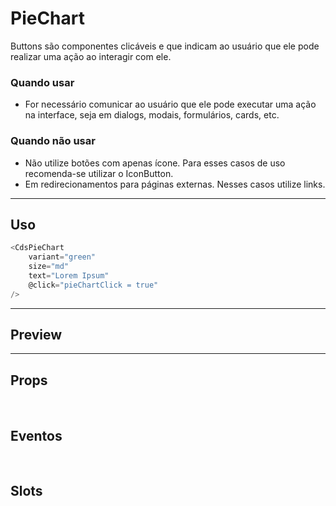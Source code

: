 # PieChart

Buttons são componentes clicáveis e que indicam ao usuário que ele pode realizar uma ação ao interagir com ele.

### Quando usar

- For necessário comunicar ao usuário que ele pode executar uma ação na interface,
  seja em dialogs, modais, formulários, cards, etc.

### Quando não usar

- Não utilize botões com apenas ícone. Para esses casos de uso recomenda-se utilizar o IconButton.
- Em redirecionamentos para páginas externas. Nesses casos utilize links.

---

## Uso

```js
<CdsPieChart
	variant="green"
	size="md"
	text="Lorem Ipsum"
	@click="pieChartClick = true"
/>
```

---

## Preview

<PreviewContainer
	:component="CdsPieChart"
	:events="cdsPieChartEvents"
/>

---

## Props

<APITable
	name="PieChart"
	section="props"
/>
<br />

## Eventos

<APITable
	name="PieChart"
	section="events"
/>
<br />

## Slots

<APITable
	name="PieChart"
	section="slots"
/>

<script setup>
import CdsPieChart from '@/components/PieChart.vue';

const cdsPieChartEvents = [
	'pieChart-click'
];
</script>
